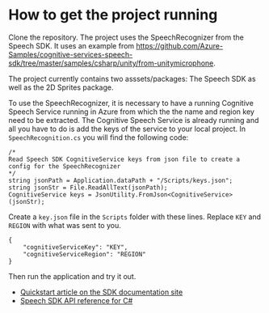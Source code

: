 # How to get the project running

Clone the repository. The project uses the SpeechRecognizer from the Speech SDK. It uses an example from https://github.com/Azure-Samples/cognitive-services-speech-sdk/tree/master/samples/csharp/unity/from-unitymicrophone.

The project currently contains two asssets/packages: The Speech SDK as well as the 2D Sprites package.

To use the SpeechRecognizer, it is necessary to have a running Cognitive Speech Service running in Azure from which the the name and region key need to be extracted. The Cognitive Speech Service is already running and all you have to do is add the keys of the service to your local project.
In `SpeechRecognition.cs` you will find the following code:

    /*
    Read Speech SDK CognitiveService keys from json file to create a config for the SpeechRecognizer
    */
    string jsonPath = Application.dataPath + "/Scripts/keys.json";
    string jsonStr = File.ReadAllText(jsonPath);
    CognitiveService keys = JsonUtility.FromJson<CognitiveService>(jsonStr);

Create a `key.json` file in the `Scripts` folder with these lines. Replace `KEY` and `REGION` with what was sent to you. 

    {
        "cognitiveServiceKey": "KEY",
        "cognitiveServiceRegion": "REGION"
    }

Then run the application and try it out.

* [Quickstart article on the SDK documentation site](https://docs.microsoft.com/azure/cognitive-services/speech-service/quickstart-csharp-unity)
* [Speech SDK API reference for C#](https://aka.ms/csspeech/csharpref)
